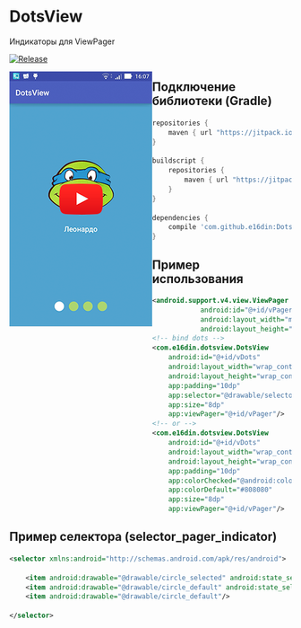 # DotsView
Индикаторы для ViewPager

[![Release](https://jitpack.io/v/e16din/DotsView.svg)](https://jitpack.io/#e16din/DotsView)

<a href="https://www.youtube.com/watch?v=CujRNenitlw">
    <img    src="https://github.com/e16din/DotsView/blob/master/DotsView_Demo.png" 
            align="left" 
            width="255"
            height="454" >
</a>

## Подключение библиотеки (Gradle)

```groovy
repositories {
    maven { url "https://jitpack.io" }
}

buildscript {
    repositories {
        maven { url "https://jitpack.io" }
    }
}

dependencies {
    compile 'com.github.e16din:DotsView:0.+'
}
```

## Пример использования
```xml
<android.support.v4.view.ViewPager
            android:id="@+id/vPager"
            android:layout_width="match_parent"
            android:layout_height="match_parent"/>
<!-- bind dots -->
<com.e16din.dotsview.DotsView
    android:id="@+id/vDots"
    android:layout_width="wrap_content"
    android:layout_height="wrap_content"
    app:padding="10dp"
    app:selector="@drawable/selector_pager_indicator"
    app:size="8dp"
    app:viewPager="@+id/vPager"/>
<!-- or -->
<com.e16din.dotsview.DotsView
    android:id="@+id/vDots"
    android:layout_width="wrap_content"
    android:layout_height="wrap_content"
    app:padding="10dp"
    app:colorChecked="@android:color/white"
    app:colorDefault="#808080"
    app:size="8dp"
    app:viewPager="@+id/vPager"/>
```

## Пример селектора (selector_pager_indicator)
```xml
<selector xmlns:android="http://schemas.android.com/apk/res/android">

    <item android:drawable="@drawable/circle_selected" android:state_selected="true"/>
    <item android:drawable="@drawable/circle_default" android:state_selected="false"/>
    <item android:drawable="@drawable/circle_default"/>

</selector>
```